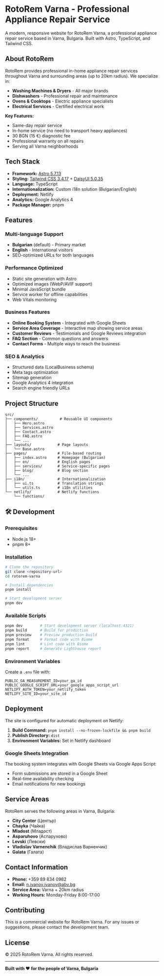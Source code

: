 # RotoRem Varna - Professional Appliance Repair Service

A modern, responsive website for RotoRem Varna, a professional appliance repair service based in Varna, Bulgaria. Built with Astro, TypeScript, and Tailwind CSS.

## About RotoRem

RotoRem provides professional in-home appliance repair services throughout Varna and surrounding areas (up to 20km radius). We specialize in:

- **Washing Machines & Dryers** - All major brands
- **Dishwashers** - Professional repair and maintenance
- **Ovens & Cooktops** - Electric appliance specialists
- **Electrical Services** - Certified electrical work

**Key Features:**
- Same-day repair service
- In-home service (no need to transport heavy appliances)
- 30 BGN (15 €) diagnostic fee
- Professional warranty on all repairs
- Serving all Varna neighborhoods

## Tech Stack

- **Framework:** [Astro 5.7.13](https://astro.build/)
- **Styling:** [Tailwind CSS 3.4.17](https://tailwindcss.com/) + [DaisyUI 5.0.35](https://daisyui.com/)
- **Language:** TypeScript
- **Internationalization:** Custom i18n solution (Bulgarian/English)
- **Deployment:** Netlify
- **Analytics:** Google Analytics 4
- **Package Manager:** pnpm

## Features

### Multi-language Support
- **Bulgarian** (default) - Primary market
- **English** - International visitors
- SEO-optimized URLs for both languages

### Performance Optimized
- Static site generation with Astro
- Optimized images (WebP/AVIF support)
- Minimal JavaScript bundle
- Service worker for offline capabilities
- Web Vitals monitoring

### Business Features
- **Online Booking System** - Integrated with Google Sheets
- **Service Area Coverage** - Interactive map showing service areas
- **Customer Reviews** - Testimonials and Google Reviews integration
- **FAQ Section** - Common questions and answers
- **Contact Forms** - Multiple ways to reach the business

### SEO & Analytics
- Structured data (LocalBusiness schema)
- Meta tags optimization
- Sitemap generation
- Google Analytics 4 integration
- Search engine friendly URLs

## Project Structure

```
src/
├── components/          # Reusable UI components
│   ├── Hero.astro
│   ├── Services.astro
│   ├── Contact.astro
│   ├── FAQ.astro
│   └── ...
├── layouts/            # Page layouts
│   └── Base.astro
├── pages/              # File-based routing
│   ├── index.astro     # Homepage (Bulgarian)
│   ├── en/             # English pages
│   ├── services/       # Service-specific pages
│   ├── blog/           # Blog section
│   └── ...
├── i18n/               # Internationalization
│   ├── ui.ts           # Translation strings
│   └── utils.ts        # i18n utilities
└── netlify/            # Netlify functions
    └── functions/
```

## 🛠️ Development

### Prerequisites
- Node.js 18+ 
- pnpm 8+

### Installation

```bash
# Clone the repository
git clone <repository-url>
cd rotorem-varna

# Install dependencies
pnpm install

# Start development server
pnpm dev
```

### Available Scripts

```bash
pnpm dev        # Start development server (localhost:4321)
pnpm build      # Build for production
pnpm preview    # Preview production build
pnpm format     # Format code with Biome
pnpm lint       # Lint code with Biome
pnpm report     # Generate Lighthouse report
```

### Environment Variables

Create a `.env` file with:

```env
PUBLIC_GA_MEASUREMENT_ID=your_ga_id
PUBLIC_GOOGLE_SCRIPT_URL=your_google_apps_script_url
NETLIFY_AUTH_TOKEN=your_netlify_token
NETLIFY_SITE_ID=your_site_id
```

## Deployment

The site is configured for automatic deployment on Netlify:

1. **Build Command:** `pnpm install --no-frozen-lockfile && pnpm build`
2. **Publish Directory:** `dist`
3. **Environment Variables:** Set in Netlify dashboard

### Google Sheets Integration

The booking system integrates with Google Sheets via Google Apps Script:
- Form submissions are stored in a Google Sheet
- Real-time availability checking
- Email notifications for new bookings

## Service Areas

RotoRem serves the following areas in Varna, Bulgaria:
- **City Center** (Център)
- **Chayka** (Чайка)
- **Mladost** (Младост)
- **Asparuhovo** (Аспарухово)
- **Levski** (Левски)
- **Vladislav Varnenchik** (Владислав Варненчик)
- **Galata** (Галата)

## Contact Information

- **Phone:** +359 89 834 0982
- **Email:** n.ivanov.ivanov@abv.bg
- **Service Area:** Varna + 20km radius
- **Working Hours:** Monday-Friday 8:00-17:00

## Contributing

This is a commercial website for RotoRem Varna. For any issues or suggestions, please contact the development team.

## License

© 2025 RotoRem Varna. All rights reserved.

---

**Built with ❤️ for the people of Varna, Bulgaria**
